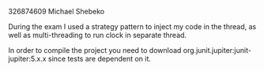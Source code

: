 326874609 Michael Shebeko

During the exam I used a strategy pattern to inject my code in the thread, as well as
multi-threading to run clock in separate thread.  

In order to compile the project you need to download org.junit.jupiter:junit-jupiter:5.x.x since tests are dependent on it.
